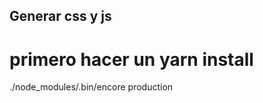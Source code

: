 ## Generar css y js

   # primero hacer un yarn install
   ./node_modules/.bin/encore production




